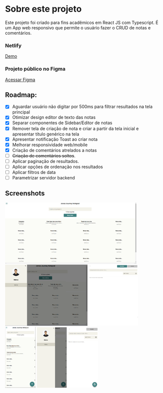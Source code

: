 # Sobre este projeto

Este projeto foi criado para fins acadêmicos em React JS com Typescript. É um App web responsivo que permite o usuário fazer o CRUD de notas e comentários.

### Netlify
<a href="https://pensive-shirley-9b5d0f.netlify.app/" alt="Acesso Netlify" target="_blank">Demo</a>

### Projeto público no Figma
<a href="https://www.figma.com/file/NOHq2hHsl4m10QIDKQiYSm/Jonas-Journey-Notes" alt="Acesso projet oFigma" target="_blank">Acessar Figma</a>


## Roadmap:
  - [x] Aguardar usuário não digitar por 500ms para filtrar resultados na tela principal
  - [x] Otimizar design editor de texto das notas
  - [x] Separar componentes de Sidebar/Editor de notas
  - [x] Remover tela de criação de nota e criar a partir da tela inicial e apresentar título genérico na tela
  - [x] Apresentar notificação Toast ao criar nota
  - [x] Melhorar responsividade web/mobile
  - [x] Criação de comentários atrelados a notas
  - [ ] ~~Criação de comentários soltos~~.
  - [ ] Aplicar paginação de resultados.
  - [ ] Aplicar opções de ordenação nos resultados
  - [ ] Aplicar filtros de data
  - [ ] Parametrizar servidor backend

## Screenshots

<img src="https://raw.githubusercontent.com/heroneto/jonasjourney-notepad-web/master/screenshots/listanotas.png" alt="Desktop-NoteList" style="height: 200px">

<img src="https://raw.githubusercontent.com/heroneto/jonasjourney-notepad-web/master/screenshots/sidebar.png" alt="Desktop-Sidebar" style="height: 200px">

<img src="https://raw.githubusercontent.com/heroneto/jonasjourney-notepad-web/master/screenshots/noteedit.png" alt="Desktop-NoteEdit" style="height: 200px">



<div>
<img src="https://raw.githubusercontent.com/heroneto/jonasjourney-notepad-web/master/screenshots/listanotas_mobile.png" alt="Mobile-NoteList" style="height: 200px"/>

<img src="https://raw.githubusercontent.com/heroneto/jonasjourney-notepad-web/master/screenshots/sidebar_mobile.png" alt="Mobile-Sidebar" style="height: 198px"/>

<img src="https://raw.githubusercontent.com/heroneto/jonasjourney-notepad-web/master/screenshots/noteedit_mobile.png" alt="Mobile-NoteEdit" style="height: 198px"/>
</div>





